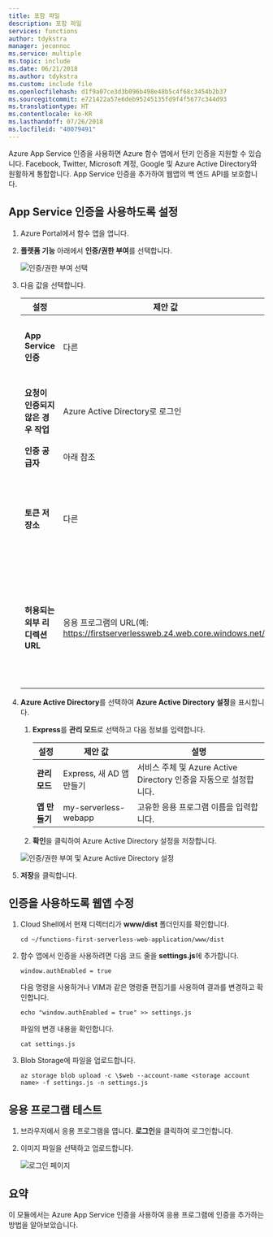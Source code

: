 ```yaml
---
title: 포함 파일
description: 포함 파일
services: functions
author: tdykstra
manager: jeconnoc
ms.service: multiple
ms.topic: include
ms.date: 06/21/2018
ms.author: tdykstra
ms.custom: include file
ms.openlocfilehash: d1f9a07ce3d3b096b498e48b5c4f68c3454b2b37
ms.sourcegitcommit: e721422a57e6deb95245135fd9f4f5677c344d93
ms.translationtype: HT
ms.contentlocale: ko-KR
ms.lasthandoff: 07/26/2018
ms.locfileid: "40079491"
---
```

Azure App Service 인증을 사용하면 Azure 함수 앱에서 턴키 인증을 지원할 수 있습니다. Facebook, Twitter, Microsoft 계정, Google 및 Azure Active Directory와 원활하게 통합합니다. App Service 인증을 추가하여 웹앱의 백 엔드 API를 보호합니다.

## <a name="enable-app-service-authentication"></a>App Service 인증을 사용하도록 설정

1. Azure Portal에서 함수 앱을 엽니다.

1. **플랫폼 기능** 아래에서 **인증/권한 부여**를 선택합니다.

    ![인증/권한 부여 선택](media/functions-first-serverless-web-app/6-authorization.jpg)

1. 다음 값을 선택합니다.
    
    | 설정      |  제안 값   | 설명                                        |
    | --- | --- | ---|
    | **App Service 인증** | 다른 | 인증을 사용하도록 설정합니다. |
    | **요청이 인증되지 않은 경우 작업** | Azure Active Directory로 로그인 | 구성된 인증 방법(아래)을 선택합니다. |
    | **인증 공급자** | 아래 참조 | 아래 참조 |
    | **토큰 저장소** | 다른 | App Service가 토큰을 저장하고 관리할 수 있습니다. |
    | **허용되는 외부 리디렉션 URL** | 응용 프로그램의 URL(예: https://firstserverlessweb.z4.web.core.windows.net/) | 사용자가 인증된 후에 App Service가 리디렉션할 수 있는 URL입니다. |

1. **Azure Active Directory**를 선택하여 **Azure Active Directory 설정**을 표시합니다.

    1. **Express**를 **관리 모드**로 선택하고 다음 정보를 입력합니다.
    
        | 설정      |  제안 값   | 설명                                        |
        | --- | --- | ---|
        | **관리 모드** | Express, 새 AD 앱 만들기 | 서비스 주체 및 Azure Active Directory 인증을 자동으로 설정합니다. |
        | **앱 만들기** | my-serverless-webapp | 고유한 응용 프로그램 이름을 입력합니다. |
    
    1. **확인**을 클릭하여 Azure Active Directory 설정을 저장합니다.

    ![인증/권한 부여 및 Azure Active Directory 설정](media/functions-first-serverless-web-app/6-create-aad.png)

1. **저장**을 클릭합니다.


## <a name="modify-the-web-app-to-enable-authentication"></a>인증을 사용하도록 웹앱 수정

1. Cloud Shell에서 현재 디렉터리가 **www/dist** 폴더인지를 확인합니다.

    ```azurecli
    cd ~/functions-first-serverless-web-application/www/dist
    ```

1. 함수 앱에서 인증을 사용하려면 다음 코드 줄을 **settings.js**에 추가합니다.

    `window.authEnabled = true`

    다음 명령을 사용하거나 VIM과 같은 명령줄 편집기를 사용하여 결과를 변경하고 확인합니다.

    ```azurecli
    echo "window.authEnabled = true" >> settings.js
    ```

    파일의 변경 내용을 확인합니다.

    ```azurecli
    cat settings.js
    ```

1. Blob Storage에 파일을 업로드합니다.

    ```azurecli
    az storage blob upload -c \$web --account-name <storage account name> -f settings.js -n settings.js
    ```


## <a name="test-the-application"></a>응용 프로그램 테스트

1. 브라우저에서 응용 프로그램을 엽니다. **로그인**을 클릭하여 로그인합니다.

1. 이미지 파일을 선택하고 업로드합니다.

    ![로그인 페이지](media/functions-first-serverless-web-app/6-aad-auth.png)
    

## <a name="summary"></a>요약

이 모듈에서는 Azure App Service 인증을 사용하여 응용 프로그램에 인증을 추가하는 방법을 알아보았습니다.
